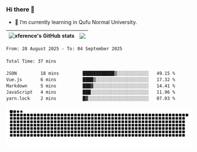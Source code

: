 ### Hi there 👋

<!--
**xference/xference** is a ✨ _special_ ✨ repository because its `README.md` (this file) appears on your GitHub profile.

Here are some ideas to get you started:

- 🔭 I’m currently working on ...

- 👯 I’m looking to collaborate on ...
- 🤔 I’m looking for help with ...
- 💬 Ask me about ...
- 📫 How to reach me: ...
- 😄 Pronouns: ...
- ⚡ Fun fact: ...
-->
- 🌱 I’m currently learning in Qufu Normal University.


| <img src="https://github-readme-stats.vercel.app/api?username=xference&show_icons=true&theme=ambient_gradient" alt="xference's GitHub stats" align="center"/> | <img src="https://github-readme-streak-stats.herokuapp.com/?user=xference"  style="zoom:100%;" align="center"/> |
| ------------------------------------------------------------ | ------------------------------------------------------------ |

<!--START_SECTION:waka-->

```txt
From: 28 August 2025 - To: 04 September 2025

Total Time: 37 mins

JSON         18 mins         ████████████▒░░░░░░░░░░░░   49.15 %
Vue.js       6 mins          ████▒░░░░░░░░░░░░░░░░░░░░   17.32 %
Markdown     5 mins          ███▓░░░░░░░░░░░░░░░░░░░░░   14.41 %
JavaScript   4 mins          ███░░░░░░░░░░░░░░░░░░░░░░   11.96 %
yarn.lock    2 mins          █▓░░░░░░░░░░░░░░░░░░░░░░░   07.03 %
```

<!--END_SECTION:waka-->

<picture>
  <source media="(prefers-color-scheme: dark)" srcset="https://raw.githubusercontent.com/xference/xference/output/github-contribution-grid-snake-dark.svg" />
  <source media="(prefers-color-scheme: light)" srcset="https://raw.githubusercontent.com/xference/xference/output/github-contribution-grid-snake.svg" />
  <img alt="github-snake" src="https://raw.githubusercontent.com/xference/xference/output/github-contribution-grid-snake.svg" />
</picture>
